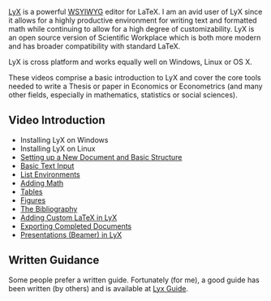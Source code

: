 <!--
.. title: LyX
.. slug: lyx
.. date: 2019-09-02 11:29:38 UTC+01:00
.. tags: lyx
.. category: teaching 
.. link: 
.. description: 
.. type: text
.. masthead: /images/mastheads/lyx-masthead.svg
.. masthead_height: 15
.. masthead_color: #737b80
-->

[LyX](https://www.lyx.org/) is a powerful [WSYIWYG](https://en.wikipedia.org/wiki/WYSIWYG) editor
for LaTeX. I am an avid user of LyX since it allows for a highly productive environment for 
writing text and formatted math while continuing to allow for a high degree of customizability. 
LyX is an open source version of Scientific Workplace which is both more modern and has broader
compatibility with standard LaTeX.

LyX is cross platform and works equally well on Windows, Linux or OS X.

These videos comprise a basic introduction to LyX and cover the core tools needed to write a 
Thesis or paper in Economics or Econometrics (and many other fields, especially in mathematics, 
statistics or social sciences).

## Video Introduction

* Installing LyX on Windows
* Installing LyX on Linux
* [Setting up a New Document and Basic Structure](/teaching/lyx/new-document/)
* [Basic Text Input](/teaching/lyx/basic-input/)
* [List Environments](/teaching/lyx/lists/)
* [Adding Math](/teaching/lyx/math/)
* [Tables](/teaching/lyx/tables/)
* [Figures](/teaching/lyx/figures/)
* [The Bibliography](/teaching/lyx/bibliography/)
* [Adding Custom LaTeX in LyX](/teaching/lyx/custom-latex/)
* [Exporting Completed Documents](/teaching/lyx/exporting/)
* [Presentations (Beamer) in LyX](/teaching/lyx/beamer-presentations/)

## Written Guidance

Some people prefer a written guide. Fortunately (for me), a good guide has been written 
(by others) and is available at [Lyx Guide](http://wiki.lyx.org/uploads/LyX/tutorials/essentials/LyX_Essentials.pdf).
